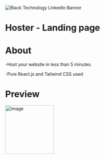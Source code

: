 ![Black Technology LinkedIn Banner](https://user-images.githubusercontent.com/103346687/232325650-144c8bd5-b496-4c5a-9689-9f3fbd084ce3.png)
# Hoster - Landing page

# About

-Host your website in less than 5 minutes.

-Pure React.js and Tailwind CSS used


# Preview

<img width="156" alt="image" src="https://github.com/123Akshat/Hoster/assets/103346687/71e15b55-a907-458f-b9ae-920437fb9282">
